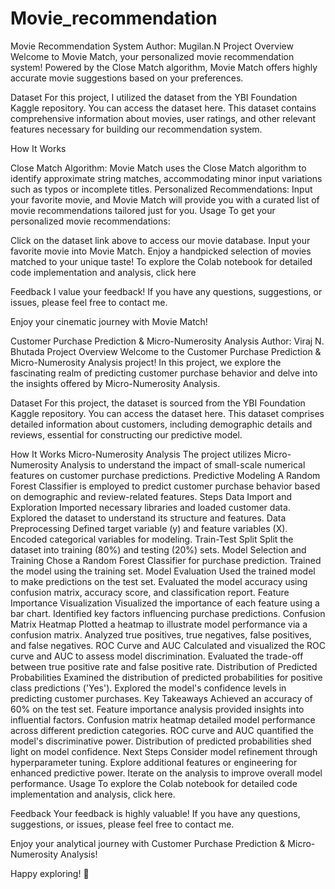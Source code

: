 # Movie_recommendation
Movie Recommendation System
Author: Mugilan.N
Project Overview
Welcome to Movie Match, your personalized movie recommendation system! Powered by the Close Match algorithm, Movie Match offers highly accurate movie suggestions based on your preferences.

Dataset
For this project, I utilized the dataset from the YBI Foundation Kaggle repository. You can access the dataset here. This dataset contains comprehensive information about movies, user ratings, and other relevant features necessary for building our recommendation system.

How It Works

Close Match Algorithm: Movie Match uses the Close Match algorithm to identify approximate string matches, accommodating minor input variations such as typos or incomplete titles.
Personalized Recommendations: Input your favorite movie, and Movie Match will provide you with a curated list of movie recommendations tailored just for you.
Usage
To get your personalized movie recommendations:

Click on the dataset link above to access our movie database.
Input your favorite movie into Movie Match.
Enjoy a handpicked selection of movies matched to your unique taste!
To explore the Colab notebook for detailed code implementation and analysis, click here

Feedback
I value your feedback! If you have any questions, suggestions, or issues, please feel free to contact me.

Enjoy your cinematic journey with Movie Match!

Customer Purchase Prediction & Micro-Numerosity Analysis
Author: Viraj N. Bhutada
Project Overview
Welcome to the Customer Purchase Prediction & Micro-Numerosity Analysis project! In this project, we explore the fascinating realm of predicting customer purchase behavior and delve into the insights offered by Micro-Numerosity Analysis.

Dataset
For this project, the dataset is sourced from the YBI Foundation Kaggle repository. You can access the dataset here. This dataset comprises detailed information about customers, including demographic details and reviews, essential for constructing our predictive model.

How It Works
Micro-Numerosity Analysis
The project utilizes Micro-Numerosity Analysis to understand the impact of small-scale numerical features on customer purchase predictions.
Predictive Modeling
A Random Forest Classifier is employed to predict customer purchase behavior based on demographic and review-related features.
Steps
Data Import and Exploration
Imported necessary libraries and loaded customer data.
Explored the dataset to understand its structure and features.
Data Preprocessing
Defined target variable (y) and feature variables (X).
Encoded categorical variables for modeling.
Train-Test Split
Split the dataset into training (80%) and testing (20%) sets.
Model Selection and Training
Chose a Random Forest Classifier for purchase prediction.
Trained the model using the training set.
Model Evaluation
Used the trained model to make predictions on the test set.
Evaluated the model accuracy using confusion matrix, accuracy score, and classification report.
Feature Importance Visualization
Visualized the importance of each feature using a bar chart.
Identified key factors influencing purchase predictions.
Confusion Matrix Heatmap
Plotted a heatmap to illustrate model performance via a confusion matrix.
Analyzed true positives, true negatives, false positives, and false negatives.
ROC Curve and AUC
Calculated and visualized the ROC curve and AUC to assess model discrimination.
Evaluated the trade-off between true positive rate and false positive rate.
Distribution of Predicted Probabilities
Examined the distribution of predicted probabilities for positive class predictions ('Yes').
Explored the model's confidence levels in predicting customer purchases.
Key Takeaways
Achieved an accuracy of 60% on the test set.
Feature importance analysis provided insights into influential factors.
Confusion matrix heatmap detailed model performance across different prediction categories.
ROC curve and AUC quantified the model's discriminative power.
Distribution of predicted probabilities shed light on model confidence.
Next Steps
Consider model refinement through hyperparameter tuning.
Explore additional features or engineering for enhanced predictive power.
Iterate on the analysis to improve overall model performance.
Usage
To explore the Colab notebook for detailed code implementation and analysis, click here.

Feedback
Your feedback is highly valuable! If you have any questions, suggestions, or issues, please feel free to contact me.

Enjoy your analytical journey with Customer Purchase Prediction & Micro-Numerosity Analysis!

Happy exploring! 🚀
